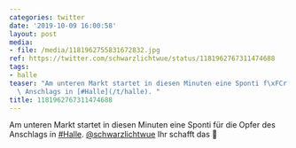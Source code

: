 ```yaml
---
categories: twitter
date: '2019-10-09 16:00:58'
layout: post
media:
- file: /media/1181962755831672832.jpg
ref: https://twitter.com/schwarzlichtwue/status/1181962767311474688
tags:
- halle
teaser: "Am unteren Markt startet in diesen Minuten eine Sponti f\xFCr die Opfer des\
  \ Anschlags in [#Halle](/t/halle). "
title: 1181962767311474688
---
```

Am unteren Markt startet in diesen Minuten eine Sponti für die Opfer des Anschlags in [#Halle](/t/halle). 
[@schwarzlichtwue](https://twitter.com/schwarzlichtwue) Ihr schafft das 💪 